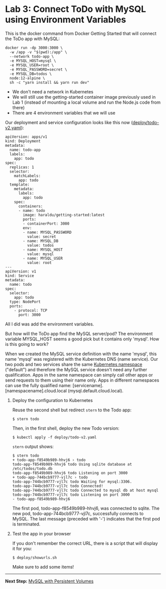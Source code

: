 # Lab 3: Connect ToDo with MySQL using Environment Variables


This is the docker command from Docker Getting Started that will connect the ToDo app with MySQL:

```
docker run -dp 3000:3000 \
  -w /app -v "$(pwd):/app" \
  --network todo-app \
  -e MYSQL_HOST=mysql \
  -e MYSQL_USER=root \
  -e MYSQL_PASSWORD=secret \
  -e MYSQL_DB=todos \
  node:12-alpine \
  sh -c "yarn install && yarn run dev"
```

* We don't need a network in Kubernetes
* We will still use the getting-started container image previously used in Lab 1 (instead of mounting a local volume and run the Node.js code from there)
* There are 4 environment variables that we will use

Our deployment and service configuration looks like this now ([deploy/todo-v2.yaml](../deploy/todo-v2.yaml)):

```
apiVersion: apps/v1
kind: Deployment
metadata:
  name: todo-app
  labels:
    app: todo
spec:
  replicas: 1
  selector:
    matchLabels:
      app: todo
  template:
    metadata:
      labels:
        app: todo
    spec:
      containers:
      - name: todo
        image: haraldu/getting-started:latest
        ports:
        - containerPort: 3000
        env:
        - name: MYSQL_PASSWORD
          value: secret
        - name: MYSQL_DB
          value: todos
        - name: MYSQL_HOST
          value: mysql
        - name: MYSQL_USER
          value: root
---
apiVersion: v1
kind: Service
metadata:
  name: todo
spec:
  selector:
    app: todo
  type: NodePort
  ports:
    - protocol: TCP
      port: 3000
```

All I did was add the environment variables.

But how will the ToDo app find the MySQL server/pod? The environment variable MYSQL_HOST seems a good pick but it contains only 'mysql'. How is this going to work?

When we created the MySQL service definition with the name 'mysql', this name 'mysql' was registered with the Kubernetes DNS (name service). Our two pods and two services share the same [Kubernetes namespace](https://kubernetes.io/docs/concepts/overview/working-with-objects/namespaces/) ("default") and therefore the MySQL service doesn't need any further qualification. Apps in the same namespace can simply call other apps or send requests to them using their name only. Apps in different namespaces can use the fully qualified name: [servicename].[namespacename].cloud.local (mysql.default.cloud.local). 

1. Deploy the configuration to Kubernetes

    Reuse the second shell but redirect `stern` to the Todo app:

    ```
    $ stern todo
    ```

    Then, in the first shell, deploy the new Todo version:

    ```
    $ kubectl apply -f deploy/todo-v2.yaml
    ```

    `stern` output shows:

    ```
    $ stern todo
    + todo-app-f8549b989-hhvj6 › todo
    todo-app-f8549b989-hhvj6 todo Using sqlite database at /etc/todos/todo.db
    todo-app-f8549b989-hhvj6 todo Listening on port 3000
    + todo-app-744bcb9777-vjl7c › todo
    todo-app-744bcb9777-vjl7c todo Waiting for mysql:3306.
    todo-app-744bcb9777-vjl7c todo Connected!
    todo-app-744bcb9777-vjl7c todo Connected to mysql db at host mysql
    todo-app-744bcb9777-vjl7c todo Listening on port 3000
    - todo-app-f8549b989-hhvj6
    ```

    The first pod, todo-app-f8549b989-hhvj6, was connected to sqlite. 
    The new pod, todo-app-744bcb9777-vjl7c, successfully connects to MySQL.
    The last message (preceded with '-') indicates that the first pod is terminated.


2. Test the app in your browser 

    If you don't remember the correct URL, there is a script that will display it for you:

    ```
    $ deploy/showurls.sh
    ```

    Make sure to add some items!

---

**Next Step:** [MySQL with Persistent Volumes](lab4.md) 